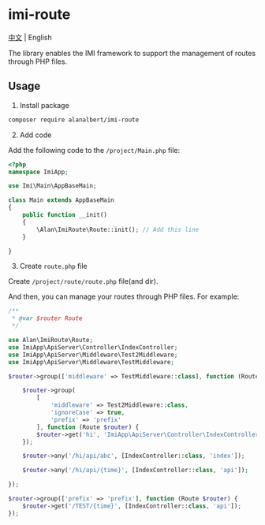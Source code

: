 # imi-route

[中文](./README.md) | English

The library enables the IMI framework to support the management of routes through PHP files.

## Usage

1. Install package

```sh
composer require alanalbert/imi-route
```

2. Add code 

Add the following code to the `/project/Main.php` file:

```php
<?php
namespace ImiApp;

use Imi\Main\AppBaseMain;

class Main extends AppBaseMain
{
    public function __init()
    {
        \Alan\ImiRoute\Route::init(); // Add this line
    }

}
```

3. Create `route.php` file

Create `/project/route/route.php` file(and dir).

And then, you can manage your routes through PHP files. For example:

```php
/**
 * @var $router Route
 */

use Alan\ImiRoute\Route;
use ImiApp\ApiServer\Controller\IndexController;
use ImiApp\ApiServer\Middleware\Test2Middleware;
use ImiApp\ApiServer\Middleware\TestMiddleware;

$router->group(['middleware' => TestMiddleware::class], function (Route $router) {

    $router->group(
        [
            'middleware' => Test2Middleware::class, 
            'ignoreCase' => true, 
            'prefix' => 'prefix'
        ], function (Route $router) {
        $router->get('hi', 'ImiApp\ApiServer\Controller\IndexController@index');
    });

    $router->any('/hi/api/abc', [IndexController::class, 'index']);

    $router->any('/hi/api/{time}', [IndexController::class, 'api']);

});

$router->group(['prefix' => 'prefix'], function (Route $router) {
    $router->get('/TEST/{time}', [IndexController::class, 'api']);
});
```